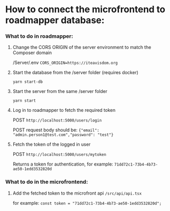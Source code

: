# How to connect the microfrontend to roadmapper database:

### What to do in roadmapper:


1. Change the CORS ORIGIN of the server environment to match the Composer domain

   /Server/.env `CORS_ORIGIN=https://iteavisdom.org`

2. Start the database from the /server folder (requires docker)

   `yarn start-db`

3. Start the server from the same /server folder

   `yarn start`

4. Log in to roadmapper to fetch the required token

   POST `http://localhost:5000/users/login`

   POST request body should be: `{"email": "admin.person1@test.com","password": "test"}`

5. Fetch the token of the logged in user

   POST `http://localhost:5000/users/mytoken`

   Returns a token for authentication, for example: `71dd72c1-73b4-4b73-ae50-1edd3532820d`


### What to do in the microfrontend:


1) Add the fetched token to the microfront api  ```/src/api/api.tsx```

    for example: ```const token = "71dd72c1-73b4-4b73-ae50-1edd3532820d";```
